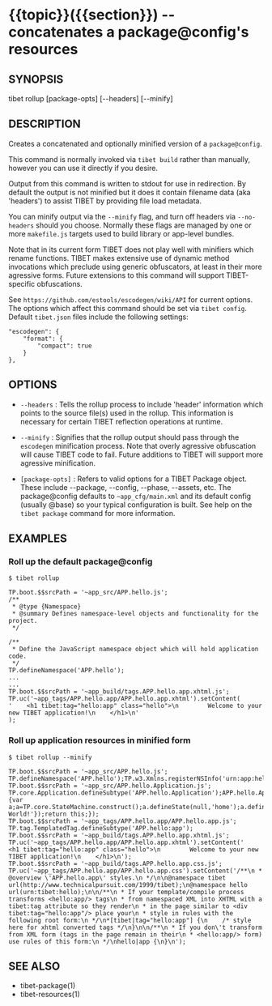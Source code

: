 {{topic}}({{section}}) -- concatenates a package@config's resources
=============================================

## SYNOPSIS

tibet rollup [package-opts] [--headers] [--minify]

## DESCRIPTION

Creates a concatenated and optionally minified version of a `package@config`.

This command is normally invoked via `tibet build` rather than manually, however
you can use it directly if you desire.

Output from this command is written to stdout for use in redirection.
By default the output is not minified but it does it contain filename
data (aka 'headers') to assist TIBET by providing file load metadata.

You can minify output via the `--minify` flag, and turn off headers via
`--no-headers` should you choose. Normally these flags are managed by one
or more `makefile.js` targets used to build library or app-level bundles.

Note that in its current form TIBET does not play well with minifiers which
rename functions. TIBET makes extensive use of dynamic method invocations which
preclude using generic obfuscators, at least in their more agressive forms.
Future extensions to this command will support TIBET-specific obfuscations.

See `https://github.com/estools/escodegen/wiki/API` for current options. The
options which affect this command should be set via `tibet config`. Default
`tibet.json` files include the following settings:

    "escodegen": {
        "format": {
            "compact": true
        }
    },


## OPTIONS

  * `--headers` :
    Tells the rollup process to include 'header' information which points to the
source file(s) used in the rollup. This information is necessary for certain
TIBET reflection operations at runtime.

  * `--minify` :
    Signifies that the rollup output should pass through the `escodegen`
minification process. Note that overly agressive obfuscation will cause TIBET
code to fail. Future additions to TIBET will support more agressive
minification.

  * `[package-opts]` :
    Refers to valid options for a TIBET Package object. These include --package,
--config, --phase, --assets, etc. The package@config defaults to
`~app_cfg/main.xml` and its default config (usually @base) so your typical
configuration is built. See help on the `tibet package` command for more
information.

## EXAMPLES

### Roll up the default package@config

    $ tibet rollup

    TP.boot.$$srcPath = '~app_src/APP.hello.js';
    /**
     * @type {Namespace}
     * @summary Defines namespace-level objects and functionality for the project.
     */

    /**
     * Define the JavaScript namespace object which will hold application code.
     */
    TP.defineNamespace('APP.hello');
    ...
    ...
    TP.boot.$$srcPath = '~app_build/tags.APP.hello.app.xhtml.js';
    TP.uc('~app_tags/APP.hello.app/APP.hello.app.xhtml').setContent(
    '    <h1 tibet:tag="hello:app" class="hello">\n        Welcome to your new TIBET application!\n    </h1>\n'
    );


### Roll up application resources in minified form

    $ tibet rollup --minify

    TP.boot.$$srcPath = '~app_src/APP.hello.js';
    TP.defineNamespace('APP.hello');TP.w3.Xmlns.registerNSInfo('urn:app:hello',TP.hc('prefix','hello'));
    TP.boot.$$srcPath = '~app_src/APP.hello.Application.js';
    TP.core.Application.defineSubtype('APP.hello.Application');APP.hello.Application.Inst.defineHandler('AppDidInitialize',function(b){var a;a=TP.core.StateMachine.construct();a.defineState(null,'home');a.defineState('home','fuzzy');a.defineState('home','fluffy');a.defineState('fuzzy','fluffy');a.defineState('fluffy','fuzzy');a.defineState('fluffy');a.defineState('fuzzy');a.activate();this.setStateMachine(a);TP.sys.getLocale().registerStrings({HELLO:'Hello World!'});return this;});
    TP.boot.$$srcPath = '~app_tags/APP.hello.app/APP.hello.app.js';
    TP.tag.TemplatedTag.defineSubtype('APP.hello:app');
    TP.boot.$$srcPath = '~app_build/tags.APP.hello.app.xhtml.js';
    TP.uc('~app_tags/APP.hello.app/APP.hello.app.xhtml').setContent('    <h1 tibet:tag="hello:app" class="hello">\n        Welcome to your new TIBET application!\n    </h1>\n');
    TP.boot.$$srcPath = '~app_build/tags.APP.hello.app.css.js';
    TP.uc('~app_tags/APP.hello.app/APP.hello.app.css').setContent('/**\n * @overview \'APP.hello.app\' styles.\n */\n\n@namespace tibet url(http://www.technicalpursuit.com/1999/tibet);\n@namespace hello url(urn:tibet:hello);\n\n/**\n * If your template/compile process transforms <hello:app/> tags\n * from namespaced XML into XHTML with a tibet:tag attribute so they render\n * in the page similar to <div tibet:tag="hello:app"/> place your\n * style in rules with the following root form:\n */\n*[tibet|tag="hello:app"] {\n    /* style here for xhtml converted tags */\n}\n\n/**\n * If you don\'t transform from XML form (tags in the page remain in their\n * <hello:app/> form) use rules of this form:\n */\nhello|app {\n}\n');

## SEE ALSO

  * tibet-package(1)
  * tibet-resources(1)
